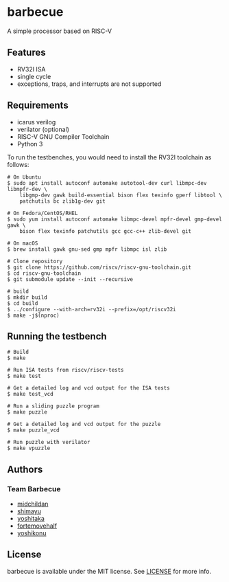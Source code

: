 barbecue
========

A simple processor based on RISC-V

## Features

- RV32I ISA
- single cycle
- exceptions, traps, and interrupts are not supported

## Requirements

- icarus verilog
- verilator (optional)
- RISC-V GNU Compiler Toolchain
- Python 3

To run the testbenches, you would need to install the RV32I toolchain as
follows:

```console
# On Ubuntu
$ sudo apt install autoconf automake autotool-dev curl libmpc-dev libmpfr-dev \
    libgmp-dev gawk build-essential bison flex texinfo gperf libtool \
    patchutils bc zlib1g-dev git

# On Fedora/CentOS/RHEL
$ sudo yum install autoconf automake libmpc-devel mpfr-devel gmp-devel gawk \
    bison flex texinfo patchutils gcc gcc-c++ zlib-devel git

# On macOS
$ brew install gawk gnu-sed gmp mpfr libmpc isl zlib

# Clone repository
$ git clone https://github.com/riscv/riscv-gnu-toolchain.git
$ cd riscv-gnu-toolchain
$ git submodule update --init --recursive

# build
$ mkdir build
$ cd build
$ ../configure --with-arch=rv32i --prefix=/opt/riscv32i
$ make -j$(nproc)
```

## Running the testbench

```console
# Build
$ make

# Run ISA tests from riscv/riscv-tests
$ make test

# Get a detailed log and vcd output for the ISA tests
$ make test_vcd

# Run a sliding puzzle program
$ make puzzle

# Get a detailed log and vcd output for the puzzle
$ make puzzle_vcd

# Run puzzle with verilator
$ make vpuzzle
```

## Authors

### Team Barbecue

- [midchildan](https://github.com/midchildan)
- [shimayu](https://github.com/shimayu)
- [yoshitaka](https://github.com/yoshitaka)
- [fortemovehalf](https://github.com/fortemovehalf)
- [yoshikonu](https://github.com/yoshikonu)

## License

barbecue is available under the MIT license. See [LICENSE](LICENSE) for more
info.
